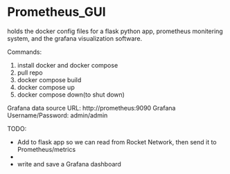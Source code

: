 # Prometheus_GUI
holds the docker config files for a flask python app, prometheus monitering system, and the grafana visualization software.

Commands:
 1. install docker and docker compose
 2. pull repo
 3. docker compose build
 4. docker compose up 
 5. docker compose down(to shut down)


Grafana data source URL: http://prometheus:9090
Grafana Username/Password: admin/admin

TODO:
- Add to flask app so we can read from Rocket Network, then send it to Prometheus/metrics
- 
- write and save a Grafana dashboard
